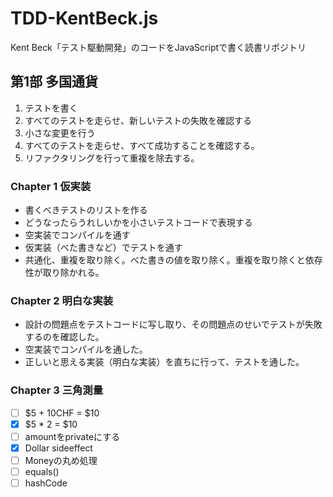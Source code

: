 # TDD-KentBeck.js
Kent Beck「テスト駆動開発」のコードをJavaScriptで書く読書リポジトリ

## 第1部 多国通貨

1. テストを書く
2. すべてのテストを走らせ、新しいテストの失敗を確認する
3. 小さな変更を行う
4. すべてのテストを走らせ、すべて成功することを確認する。
5. リファクタリングを行って重複を除去する。

### Chapter 1 仮実装

* 書くべきテストのリストを作る
* どうなったらうれしいかを小さいテストコードで表現する
* 空実装でコンパイルを通す
* 仮実装（べた書きなど）でテストを通す
* 共通化、重複を取り除く。べた書きの値を取り除く。重複を取り除くと依存性が取り除かれる。
  
### Chapter 2 明白な実装

* 設計の問題点をテストコードに写し取り、その問題点のせいでテストが失敗するのを確認した。
* 空実装でコンパイルを通した。
* 正しいと思える実装（明白な実装）を直ちに行って、テストを通した。

### Chapter 3 三角測量

* [ ] $5 + 10CHF = $10
* [x] $5 * 2 = $10
* [ ] amountをprivateにする
* [x] Dollar sideeffect
* [ ] Moneyの丸め処理
* [ ] equals()
* [ ] hashCode